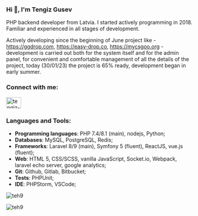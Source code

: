 ### Hi 👋, I'm Tengiz Gusev

PHP backend developer from Latvia. I started actively programming in 2018. Familiar and experienced in all stages of development.

Actively developing since the beginning of June project like - https://ggdrop.com, https://easy-drop.co, https://mycsgoo.org -
development is carried out both for the system itself and for the admin panel, for convenient and comfortable management of all the details of the project, today (30/01/23) the project is 65% ready, development began in early summer.

<h3 align="left">Connect with me:</h3>
<p align="left">
<a href="https://linkedin.com/in/tengiz-gusev" target="blank"><img align="center" src="https://raw.githubusercontent.com/rahuldkjain/github-profile-readme-generator/master/src/images/icons/Social/linked-in-alt.svg" alt="tengiz-gusev" height="30" width="40" /></a>
</p>

<h3 align="left">Languages and Tools:</h3>
<ul>
  <li><b>Programming languages</b>: PHP 7.4/8.1 (main), nodejs, Python;</li>
  <li><b>Databases</b>: MySQL, PostgreSQL, Redis;</li>
  <li><b>Frameworks</b>: Laravel 8/9 (main), Symfony 5 (fluent), ReactJS, vue.js (fluent);</li>
  <li><b>Web</b>: HTML 5, CSS/SCSS, vanilla JavaScript, Socket.io, Webpack, laravel echo server, google analytics;</li>
  <li><b>Git</b>: Github, Gitlab, Bitbucket;</li>
  <li><b>Tests</b>: PHPUnit;</li>
  <li><b>IDE</b>: PHPStorm, VSCode;</li>
</ul>

<p><img align="center" src="https://github-readme-streak-stats.herokuapp.com/?user=teh9&" alt="teh9" /></p>

<p align="left"> <img src="https://komarev.com/ghpvc/?username=teh9&label=Profile%20views&color=0e75b6&style=flat" alt="teh9" /> </p>
